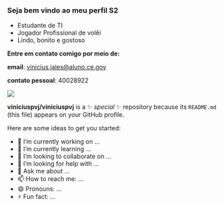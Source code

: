 ### Seja bem vindo ao meu perfil S2
- Estudante de TI
- Jogador Profissional de volêi
- Lindo, bonito e gostoso

**Entre em contato comigo por meio de:**

**email**: vinicius.jales@aluno.ce.gov

**contato pessoal**: 40028922

<!--MY GIF-->
![](https://i.imgur.com/TI5Hpnk.gif)

**viniciuspvj/viniciuspvj** is a ✨ _special_ ✨ repository because its `README.md` (this file) appears on your GitHub profile.

Here are some ideas to get you started:

- 🔭 I’m currently working on ...
- 🌱 I’m currently learning ...
- 👯 I’m looking to collaborate on ...
- 🤔 I’m looking for help with ...
- 💬 Ask me about ...
- 📫 How to reach me: ...
- 😄 Pronouns: ...
- ⚡ Fun fact: ...

